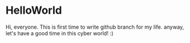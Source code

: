 # HelloWorld

Hi, everyone.
This is first time to write github branch for my life.
anyway, let's have a good time in this cyber world! :)
